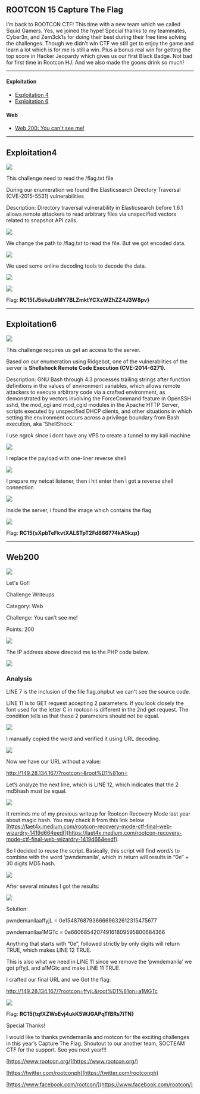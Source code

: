 ## ROOTCON 15 Capture The Flag

I’m back to ROOTCON CTF! This time with a new team which we called Squid Gamers. Yes, we joined the hype! Special thanks to my teammates, Cyber3n, and Zem3ck1s for doing their best during their free time solving the challenges. Though we didn’t win CTF we still get to enjoy the game and learn a lot which is for me is still a win. Plus a bonus real win for getting the top score in Hacker Jeopardy which gives us our first Black Badge. Not bad for first time in Rootcon HJ. And we also made the goons drink so much!

-------------------------------------------------------
#### Exploitation
- [Exploitation 4](#exploitation4)
- [Exploitation 6](#exploitation6)

#### Web
- [Web 200: You can't see me!](#web200)




------------------------------------------------------
## Exploitation4
![](exploitation4/exploitation4.png)

This challenge need to read the /flag.txt file

During our enumeration we found the Elasticsearch Directory Traversal (CVE-2015-5531) vulnerabilities

Description:
Directory traversal vulnerability in Elasticsearch before 1.6.1 allows remote attackers to read arbitrary files via unspecified vectors related to snapshot API calls.

![](exploitation4/exploitation4_1.png)

We change the path to /flag.txt to read the file. But we got encoded data.

![](exploitation4/exploitation4_2.png)

We used some online decoding tools to decode the data.

![](exploitation4/exploitation4_3.png)

![](exploitation4/exploitation4_4.png)

Flag: **RC15{J5ekuUdMY7BLZmktYCXzWZhZZ4J3W8pv}**

------------------------------------------------------
## Exploitation6
![](exploitation6/exploitation6.png)

This challenge requires us get an access to the server.

Based on our enumeration using Ridgebot, one of the vulnerablities of the server is **Shellshock Remote Code Execution (CVE-2014-6271).**

Description: GNU Bash through 4.3 processes trailing strings after function definitions in the values of environment variables, which allows remote attackers to execute arbitrary code via a crafted environment, as demonstrated by vectors involving the ForceCommand feature in OpenSSH sshd, the mod_cgi and mod_cgid modules in the Apache HTTP Server, scripts executed by unspecified DHCP clients, and other situations in which setting the environment occurs across a privilege boundary from Bash execution, aka 'ShellShock.'

I use ngrok since i dont have any VPS to create a tunnel to my kali machine

![](exploitation6/exploitation6_1.png)

I replace the payload with one-liner reverse shell

![](exploitation6/exploitation6_2.png)

I prepare my netcat listener, then i hit enter  then i got a reverse shell connection

![](exploitation6/exploitation6_3.png)

Inside the server, i found the image which contains the flag

![](exploitation6/exploitation6_4.png)

Flag: **RC15{sXpbTeFkvtXALSTpT2Fd866774kA5kzp}**

------------------------------------------------------

## Web200
![](web200/1.png)

Let's Go!!

Challenge Writeups

Category: Web

Challenge: You can’t see me!

Points: 200

![](web200/2.png)

The IP address above directed me to the PHP code below.

![](web200/3.png)

### Analysis
LINE 7 is the inclusion of the file flag.phpbut we can't see the source code.

LINE 11 is to GET request accepting 2 parameters. If you look closely the font used for the letter C in rootcon is different in the 2nd get request. The condition tells us that these 2 parameters should not be equal.

![](web200/4.png)

I manually copied the word and verified it using URL decoding.

![](web200/5.png)

Now we have our URL without a value:

http://149.28.134.167/?rootcon=&root%D1%81on=

Let’s analyze the next line, which is LINE 12, which indicates that the 2 md5hash must be equal.

![](web200/6.png)

It reminds me of my previous writeup for Rootcon Recovery Mode last year about magic hash. You may check it from this link below [https://laet4x.medium.com/rootcon-recovery-mode-ctf-final-web-wizardry-1419d664eedf](https://laet4x.medium.com/rootcon-recovery-mode-ctf-final-web-wizardry-1419d664eedf).

So I decided to reuse the script. Basically, this script will find word/s to combine with the word ‘pwndemanila’, which in return will results in “0e” + 30 digits MD5 hash.

![](web200/7.png)

After several minutes I got the results:

![](web200/8.png)

Solution:

pwndemanilaaffyjL = 0e154876879366669632612315475677

pwndemanilaa1MGTc = 0e660685420749161809595800684366

Anything that starts with “0e”, followed strictly by only digits will return TRUE, which makes LINE 12 TRUE.

This is also what we need in LINE 11 since we remove the ‘pwndemanila’ we got pffyjL and a1MGtc and make LINE 11 TRUE.

I crafted our final URL and we Got the flag:

http://149.28.134.167/?rootcon=ffyjL&root%D1%81on=a1MGTc

![](web200/9.png)

Flag: **RC15{tqfXZWoEvj4ukK5WJGAPqTfBRs7iTN}**

Special Thanks!

I would like to thanks pwndemanila and rootcon for the exciting challenges in this year’s Capture The Flag. Shoutout to our another team, SOCTEAM CTF for the support. See you next year!!!

[https://www.rootcon.org/](https://www.rootcon.org/)

[https://twitter.com/rootconph](https://twitter.com/rootconph)

[https://www.facebook.com/rootcon/](https://www.facebook.com/rootcon/)